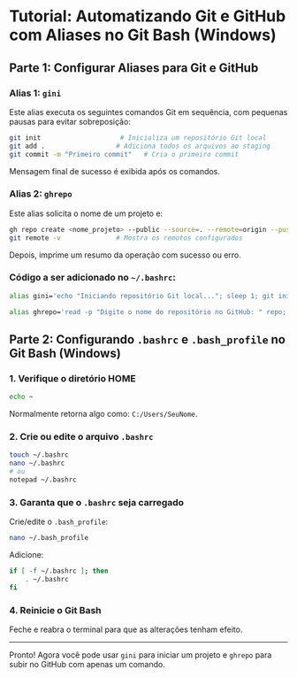 # Tutorial: Automatizando Git e GitHub com Aliases no Git Bash (Windows)

##  Parte 1: Configurar Aliases para Git e GitHub

### Alias 1: `gini`

Este alias executa os seguintes comandos Git em sequência, com pequenas pausas para evitar sobreposição:

```bash
git init                    # Inicializa um repositório Git local
git add .                  # Adiciona todos os arquivos ao staging
git commit -m "Primeiro commit"   # Cria o primeiro commit
```

Mensagem final de sucesso é exibida após os comandos.

### Alias 2: `ghrepo`

Este alias solicita o nome de um projeto e:

```bash
gh repo create <nome_projeto> --public --source=. --remote=origin --push
git remote -v              # Mostra os remotos configurados
```

Depois, imprime um resumo da operação com sucesso ou erro.

### Código a ser adicionado no `~/.bashrc`:

```bash
alias gini='echo "Iniciando repositório Git local..."; sleep 1; git init && sleep 1 && git add . && sleep 1 && git commit -m "Primeiro commit" && echo " Repositório iniciado e commit criado com sucesso!" || echo " Falha na inicialização." && echo "Comandos executados: git init, git add ., git commit"'

alias ghrepo='read -p "Digite o nome do repositório no GitHub: " repo; gh repo create $repo --public --source=. --remote=origin --push && git remote -v && echo " Repositório remoto criado e vinculado com sucesso!" || echo " Falha ao criar o repositório remoto."; echo "Comandos executados: gh repo create $repo, git remote -v"'
```

##  Parte 2: Configurando `.bashrc` e `.bash_profile` no Git Bash (Windows)

### 1. Verifique o diretório HOME

```bash
echo ~
```

Normalmente retorna algo como: `C:/Users/SeuNome`.

### 2. Crie ou edite o arquivo `.bashrc`

```bash
touch ~/.bashrc
nano ~/.bashrc
# ou
notepad ~/.bashrc
```

### 3. Garanta que o `.bashrc` seja carregado

Crie/edite o `.bash_profile`:

```bash
nano ~/.bash_profile
```

Adicione:

```bash
if [ -f ~/.bashrc ]; then
    . ~/.bashrc
fi
```

### 4. Reinicie o Git Bash

Feche e reabra o terminal para que as alterações tenham efeito.

---

Pronto! Agora você pode usar `gini` para iniciar um projeto e `ghrepo` para subir no GitHub com apenas um comando.
